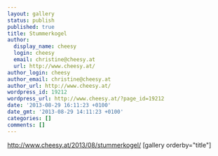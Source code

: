 ```yaml
---
layout: gallery
status: publish
published: true
title: Stummerkogel
author:
  display_name: cheesy
  login: cheesy
  email: christine@cheesy.at
  url: http://www.cheesy.at/
author_login: cheesy
author_email: christine@cheesy.at
author_url: http://www.cheesy.at/
wordpress_id: 19212
wordpress_url: http://www.cheesy.at/?page_id=19212
date: '2013-08-29 16:11:23 +0100'
date_gmt: '2013-08-29 14:11:23 +0100'
categories: []
comments: []
---
```

http://www.cheesy.at/2013/08/stummerkogel/
[gallery orderby="title"]
